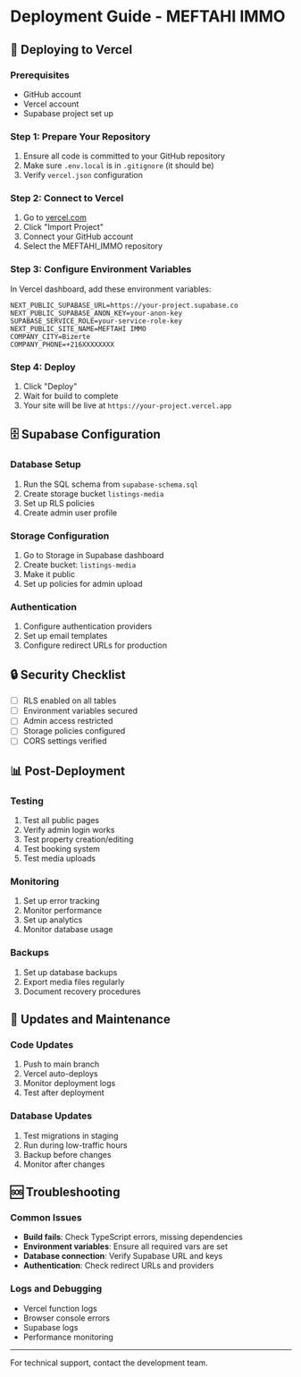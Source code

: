 # Deployment Guide - MEFTAHI IMMO

## 🚀 Deploying to Vercel

### Prerequisites
- GitHub account
- Vercel account
- Supabase project set up

### Step 1: Prepare Your Repository
1. Ensure all code is committed to your GitHub repository
2. Make sure `.env.local` is in `.gitignore` (it should be)
3. Verify `vercel.json` configuration

### Step 2: Connect to Vercel
1. Go to [vercel.com](https://vercel.com)
2. Click "Import Project"
3. Connect your GitHub account
4. Select the MEFTAHI_IMMO repository

### Step 3: Configure Environment Variables
In Vercel dashboard, add these environment variables:

```env
NEXT_PUBLIC_SUPABASE_URL=https://your-project.supabase.co
NEXT_PUBLIC_SUPABASE_ANON_KEY=your-anon-key
SUPABASE_SERVICE_ROLE=your-service-role-key
NEXT_PUBLIC_SITE_NAME=MEFTAHI IMMO
COMPANY_CITY=Bizerte
COMPANY_PHONE=+216XXXXXXXX
```

### Step 4: Deploy
1. Click "Deploy"
2. Wait for build to complete
3. Your site will be live at `https://your-project.vercel.app`

## 🗄️ Supabase Configuration

### Database Setup
1. Run the SQL schema from `supabase-schema.sql`
2. Create storage bucket `listings-media`
3. Set up RLS policies
4. Create admin user profile

### Storage Configuration
1. Go to Storage in Supabase dashboard
2. Create bucket: `listings-media`
3. Make it public
4. Set up policies for admin upload

### Authentication
1. Configure authentication providers
2. Set up email templates
3. Configure redirect URLs for production

## 🔒 Security Checklist

- [ ] RLS enabled on all tables
- [ ] Environment variables secured
- [ ] Admin access restricted
- [ ] Storage policies configured
- [ ] CORS settings verified

## 📊 Post-Deployment

### Testing
1. Test all public pages
2. Verify admin login works
3. Test property creation/editing
4. Test booking system
5. Test media uploads

### Monitoring
1. Set up error tracking
2. Monitor performance
3. Set up analytics
4. Monitor database usage

### Backups
1. Set up database backups
2. Export media files regularly
3. Document recovery procedures

## 🔄 Updates and Maintenance

### Code Updates
1. Push to main branch
2. Vercel auto-deploys
3. Monitor deployment logs
4. Test after deployment

### Database Updates
1. Test migrations in staging
2. Run during low-traffic hours
3. Backup before changes
4. Monitor after changes

## 🆘 Troubleshooting

### Common Issues
- **Build fails**: Check TypeScript errors, missing dependencies
- **Environment variables**: Ensure all required vars are set
- **Database connection**: Verify Supabase URL and keys
- **Authentication**: Check redirect URLs and providers

### Logs and Debugging
- Vercel function logs
- Browser console errors
- Supabase logs
- Performance monitoring

---

For technical support, contact the development team.